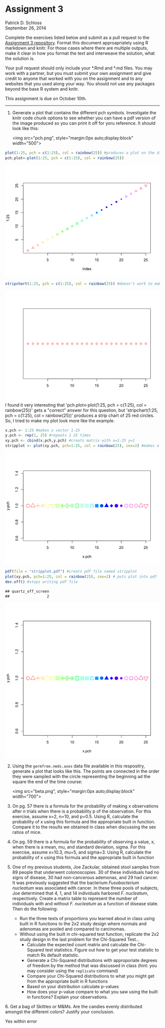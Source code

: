 # Assignment 3
Patrick D. Schloss  
September 26, 2014  

Complete the exercises listed below and submit as a pull request to the [Assignment 3 repository](http://www.github.com/microbialinformatics/assignment03).  Format this document approapriately using R markdown and knitr. For those cases where there are multiple outputs, make it clear in how you format the text and interweave the solution, what the solution is.

Your pull request should only include your *.Rmd and *.md files. You may work with a partner, but you must submit your own assignment and give credit to anyone that worked with you on the assignment and to any websites that you used along your way. You should not use any packages beyond the base R system and knitr.

This assignment is due on October 10th.

------

1.  Generate a plot that contains the different pch symbols. Investigate the knitr code chunk options to see whether you can have a pdf version of the image produced so you can print it off for yoru reference. It should look like this:

    <img src="pch.png", style="margin:0px auto;display:block" width="500">

```r
plot(1:25, pch = c(1:25), col = rainbow(25)) #produces a plot on the diagonal with 25 pch symbols in rainbow colors
pch.plot<-plot(1:25, pch = c(1:25), col = rainbow(25))
```

![](README.mkdanswers_files/figure-html/unnamed-chunk-1-1.png) 

```r
stripchart(1:25, pch = c(1:25), col = rainbow(25)) #doesn't work to make plot that looks like Pat's, but is stripchart as opposed to plot
```

![](README.mkdanswers_files/figure-html/unnamed-chunk-1-2.png) 
I found it very interesting that 'pch.plot<-plot(1:25, pch = c(1:25), col = rainbow(25))' gets a "correct" answer for this question, but 'stripchart(1:25, pch = c(1:25), col = rainbow(25))' produces a strip chart of 25 red circles. So, I tried to make my plot look more like the example.

```r
x.pch <- 1:25 #makes x vector 1-25
y.pch <- rep(1, 25) #repeats 1 25 times
xy.pch <- cbind(x.pch,y.pch) #creats matrix with x=1-25 y=1
stripplot <- plot(xy.pch, pch=1:25, col = rainbow(25), cex=2) #makes a plot that looks like Pat's example
```

![](README.mkdanswers_files/figure-html/unnamed-chunk-2-1.png) 

```r
pdf(file = "stripplot.pdf") #creats pdf file named stripplot
plot(xy.pch, pch=1:25, col = rainbow(25), cex=2) # puts plot into pdf
dev.off() #stops writing pdf file
```

```
## quartz_off_screen 
##                 2
```
<img src=stripplot.pdf>

2.  Using the `germfree.nmds.axes` data file available in this respositry, generate a plot that looks like this. The points are connected in the order they were sampled with the circle representing the beginning ad the square the end of the time course:

    <img src="beta.png", style="margin:0px auto;display:block" width="700">


3.  On pg. 57 there is a formula for the probability of making x observations after n trials when there is a probability p of the observation.  For this exercise, assume x=2, n=10, and p=0.5.  Using R, calculate the probability of x using this formula and the appropriate built in function. Compare it to the results we obtained in class when discussing the sex ratios of mice.


4.  On pg. 59 there is a formula for the probability of observing a value, x, when there is a mean, mu, and standard deviation, sigma.  For this exercise, assume x=10.3, mu=5, and sigma=3.  Using R, calculate the probability of x using this formula and the appropriate built in function


5.  One of my previous students, Joe Zackular, obtained stool samples from 89 people that underwent colonoscopies.  30 of these individuals had no signs of disease, 30 had non-cancerous ademonas, and 29 had cancer.  It was previously suggested that the bacterium *Fusobacterium nucleatum* was associated with cancer.  In these three pools of subjects, Joe determined that 4, 1, and 14 individuals harbored *F. nucleatum*, respectively. Create a matrix table to represent the number of individuals with and without _F. nucleatum_ as a function of disease state.  Then do the following:

    * Run the three tests of proportions you learned about in class using built in R  functions to the 2x2 study design where normals and adenomas are pooled and compared to carcinomas.
    * Without using the built in chi-squared test function, replicate the 2x2 study design in the last problem for the Chi-Squared Test...
      * Calculate the expected count matrix and calculate the Chi-Squared test statistics. Figure out how to get your test statistic to match Rs default statistic.
      *	Generate a Chi-Squared distributions with approporiate degrees of freedom by the method that was discussed in class (hint: you may consider using the `replicate` command)
      * Compare your Chi-Squared distributions to what you might get from the appropriate built in R functions
      * Based on your distribution calculate p-values
      * How does your p-value compare to what you saw using the built in functions? Explain your observations.


6\.  Get a bag of Skittles or M&Ms.  Are the candies evenly distributed amongst the different colors?  Justify your conclusion.

Yes within error
